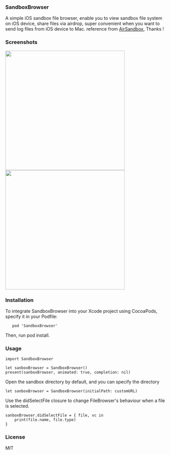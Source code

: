 ### SandboxBrowser

A simple iOS sandbox file browser, enable you to view sandbox file system on iOS device, share files via airdrop, super convenient when you want to send log files from iOS device to Mac. reference from  [AirSandbox](https://github.com/music4kid/AirSandbox), Thanks !

### Screenshots
<img src="https://github.com/Joe0708/AirScanbox/raw/master/Screenshot/SimulatorScreenShot1.png" width="375">
<img src="https://github.com/Joe0708/AirScanbox/raw/master/Screenshot/SimulatorScreenShot2.png" width="375">

### Installation

To integrate SandboxBrowser into your Xcode project using CocoaPods, specify it in your Podfile:

```
   pod 'SandboxBrowser'

```

Then, run pod install.


### Usage

```
import SandboxBrowser

```

```
let sanboxBrowser = SandboxBrowser()
present(sanboxBrowser, animated: true, completion: nil)

```
Open the sandbox directory by default, and you can specify the directory

```
let sanboxBrowser = SandboxBrowser(initialPath: customURL)

```

Use the didSelectFile closure to change FileBrowser's behaviour when a file is selected.

```
sanboxBrowser.didSelectFile = { file, vc in
    print(file.name, file.type)
}
```

### License
MIT
